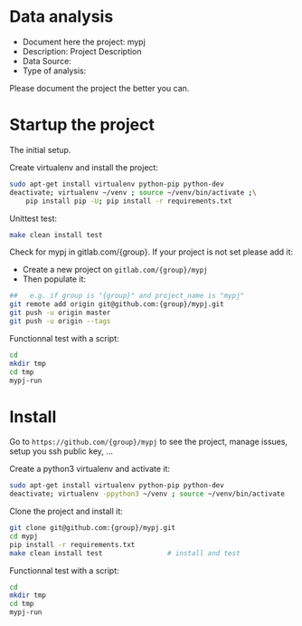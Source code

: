 # Data analysis
- Document here the project: mypj
- Description: Project Description
- Data Source:
- Type of analysis:

Please document the project the better you can.

# Startup the project

The initial setup.

Create virtualenv and install the project:
```bash
sudo apt-get install virtualenv python-pip python-dev
deactivate; virtualenv ~/venv ; source ~/venv/bin/activate ;\
    pip install pip -U; pip install -r requirements.txt
```

Unittest test:
```bash
make clean install test
```

Check for mypj in gitlab.com/{group}.
If your project is not set please add it:

- Create a new project on `gitlab.com/{group}/mypj`
- Then populate it:

```bash
##   e.g. if group is "{group}" and project_name is "mypj"
git remote add origin git@github.com:{group}/mypj.git
git push -u origin master
git push -u origin --tags
```

Functionnal test with a script:

```bash
cd
mkdir tmp
cd tmp
mypj-run
```

# Install

Go to `https://github.com/{group}/mypj` to see the project, manage issues,
setup you ssh public key, ...

Create a python3 virtualenv and activate it:

```bash
sudo apt-get install virtualenv python-pip python-dev
deactivate; virtualenv -ppython3 ~/venv ; source ~/venv/bin/activate
```

Clone the project and install it:

```bash
git clone git@github.com:{group}/mypj.git
cd mypj
pip install -r requirements.txt
make clean install test                # install and test
```
Functionnal test with a script:

```bash
cd
mkdir tmp
cd tmp
mypj-run
```
